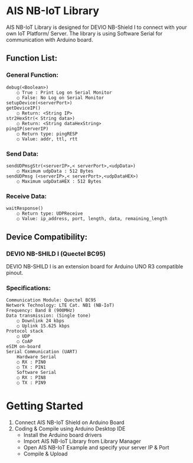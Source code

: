 # AIS NB-IoT Library
AIS NB-IoT Library is designed for DEVIO NB-Shield I to connect with your own IoT Platform/ Server. 
The library is using Software Serial for communication with Arduino board.

## Function List:

### General Function:
	debug(<Boolean>)
		○ True : Print Log on Serial Monitor
		○ False: No Log on Serial Monitor
	setupDevice(<serverPort>) 
	getDeviceIP()
		○ Return: <String IP>
	str2HexStr(< String data>)
		○ Return: <String dataHexString>
	pingIP(serverIP)
		○ Return type: pingRESP
		○ Value: addr, ttl, rtt

### Send Data:
	sendUDPmsgStr(<serverIP>,< serverPort>,<udpData>)
		○ Maximum udpData : 512 Bytes
	sendUDPmsg (<serverIP>,< serverPort>,<udpDataHEX>)
		○ Maximum udpDataHEX : 512 Bytes

### Receive Data: 
	waitResponse()
		○ Return type: UDPReceive
		○ Value: ip_address, port, length, data, remaining_length

## Device Compatibility:
### DEVIO NB-SHILD I (Quectel BC95)
DEVIO NB-SHILD I is an extension board for Arduino UNO R3 compatible pinout. 

### Specifications:
	Communication Module: Quectel BC95
	Network Technology: LTE Cat. NB1 (NB-IoT)
	Frequency: Band 8 (900MHz)
	Data transmission: (Single tone)
		○ Downlink 24 kbps
		○ Uplink 15.625 kbps
	Protocol stack
		○ UDP
		○ CoAP
	eSIM on-board
	Serial Communication (UART)
		Hardware Serial 
		○ RX : PIN0
		○ TX : PIN1
		Software Serial
		○ RX : PIN8
		○ TX : PIN9


# Getting Started
  1. Connect AIS NB-IoT Shield on Arduino Board
  2. Coding & Compile using Arduino Desktop IDE
		- Install the Arduino board drivers
		- Import AIS NB-IoT Library from Library Manager
		- Open AIS NB-IoT Example and specify your server IP & Port
		- Compile & Upload
